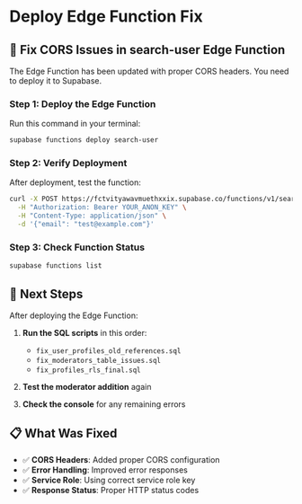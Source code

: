 # Deploy Edge Function Fix

## 🔧 **Fix CORS Issues in search-user Edge Function**

The Edge Function has been updated with proper CORS headers. You need to deploy it to Supabase.

### **Step 1: Deploy the Edge Function**

Run this command in your terminal:

```bash
supabase functions deploy search-user
```

### **Step 2: Verify Deployment**

After deployment, test the function:

```bash
curl -X POST https://fctvityawavmuethxxix.supabase.co/functions/v1/search-user \
  -H "Authorization: Bearer YOUR_ANON_KEY" \
  -H "Content-Type: application/json" \
  -d '{"email": "test@example.com"}'
```

### **Step 3: Check Function Status**

```bash
supabase functions list
```

## 🚀 **Next Steps**

After deploying the Edge Function:

1. **Run the SQL scripts** in this order:
   - `fix_user_profiles_old_references.sql`
   - `fix_moderators_table_issues.sql`
   - `fix_profiles_rls_final.sql`

2. **Test the moderator addition** again

3. **Check the console** for any remaining errors

## 📋 **What Was Fixed**

- ✅ **CORS Headers**: Added proper CORS configuration
- ✅ **Error Handling**: Improved error responses
- ✅ **Service Role**: Using correct service role key
- ✅ **Response Status**: Proper HTTP status codes

